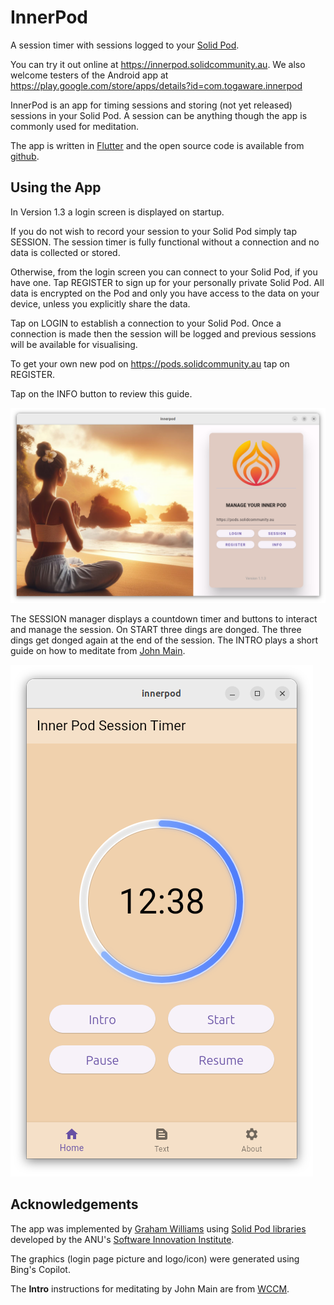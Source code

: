 # InnerPod

A session timer with sessions logged to your [Solid
Pod](https://solidproject.org/about).

You can try it out online at https://innerpod.solidcommunity.au. We
also welcome testers of the Android app at
https://play.google.com/store/apps/details?id=com.togaware.innerpod

InnerPod is an app for timing sessions and storing (not yet released)
sessions in your Solid Pod. A session can be anything though the app
is commonly used for meditation.

The app is written in
[Flutter](https://survivor.togaware.com/gnulinux/flutter.html) and the
open source code is available from
[github](https://github.com/gjwgit/innerpod).

## Using the App

In Version 1.3 a login screen is displayed on startup.

If you do not wish to record your session to your Solid Pod simply tap
SESSION. The session timer is fully functional without a connection
and no data is collected or stored.

Otherwise, from the login screen you can connect to your Solid Pod, if
you have one. Tap REGISTER to sign up for your personally private
Solid Pod. All data is encrypted on the Pod and only you have access
to the data on your device, unless you explicitly share the data.

Tap on LOGIN to establish a connection to your Solid Pod. Once a
connection is made then the session will be logged and previous
sessions will be available for visualising.

To get your own new pod on https://pods.solidcommunity.au tap on
REGISTER.

Tap on the INFO button to review this guide.

![](screenshots/pod_login_screen.png)

The SESSION manager displays a countdown timer and buttons to interact
and manage the session. On START three dings are donged. The three
dings get donged again at the end of the session. The INTRO plays a
short guide on how to meditate from [John
Main](https://en.wikipedia.org/wiki/John_Main).

![](screenshots/pod_session_12.png)

## Acknowledgements

The app was implemented by [Graham
Williams](https://togaware.com/graham.williams.html) using [Solid Pod
libraries](https://github.com/anusii/solidpod) developed by the ANU's
[Software Innovation Institute](https://sii.anu.edu.au).

The graphics (login page picture and logo/icon) were generated using
Bing's Copilot.

The **Intro** instructions for meditating by John Main are from
[WCCM](https://wccm.org).

